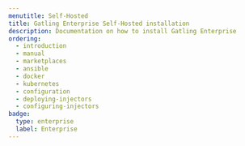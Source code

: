 ```yaml
---
menutitle: Self-Hosted 
title: Gatling Enterprise Self-Hosted installation
description: Documentation on how to install Gatling Enterprise
ordering:
  - introduction
  - manual
  - marketplaces
  - ansible
  - docker
  - kubernetes
  - configuration
  - deploying-injectors
  - configuring-injectors
badge:
  type: enterprise
  label: Enterprise
---
```


